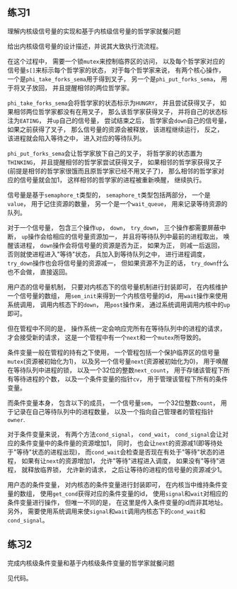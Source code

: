 
## 练习1

理解内核级信号量的实现和基于内核级信号量的哲学家就餐问题

给出内核级信号量的设计描述，并说其大致执行流流程。

在这个过程中， 需要一个锁`mutex`来控制临界区的访问， 以及每个哲学家对应的信号量`s[]`来标示每个哲学家的状态， 对于每个哲学家来说， 有两个核心操作， 一个是`phi_take_forks_sema`用于得到叉子， 另一个是`phi_put_forks_sema`， 用于将叉子放回， 并且提醒相邻的两位哲学家。

`phi_take_forks_sema`会将哲学家的状态标示为`HUNGRY`， 并且尝试获得叉子， 如果相邻两位哲学家都没有在用叉子， 那么该哲学家获得叉子， 并将自己的状态标注为`EATING`， 并`up`自己的信号量， 尝试结束之后， 哲学家会`down`自己的信号量， 如果之前获得了叉子， 那么信号量的资源会被释放， 该进程继续运行， 反之， 该进程就会陷入等待之中， 进入对应的等待队列。

`phi_put_forks_sema`会让哲学家放下自己的叉子， 将哲学家的状态置为`THINKING`， 并且提醒相邻的哲学家尝试获得叉子， 如果相邻的哲学家获得叉子(前提是相邻的哲学家很饿而且原哲学家已经不用叉子了)， 那么相邻的哲学家对应的信号量就会加1， 这样相邻的哲学家的进程被重新唤醒， 继续执行。

信号量是基于`semaphore_t`类型的， `semaphore_t`类型包括两部分， 一个是`value`， 用于记住资源的数量， 另一个是一个`wait_queue`， 用来记录等待资源的队列。

对于一个信号量， 包含三个操作`up`， `down`， `try_down`， 三个操作都需要屏蔽中断， `up`操作会给相应的信号量资源加一， 并且将等待队列中最前的进程取出， 唤醒该进程， `down`操作会将信号量的资源是否为正， 如果为正， 则减一后返回， 否则就使进程进入"等待"状态， 兵加入到等待队列之中， 进行进程调度， `try_down`操作也会将信号量的资源减一， 但如果资源不为正的话， `try_down`什么也不会做， 直接返回。  

用户态的信号量机制， 只要对内核态下的信号量机制进行封装即可， 在内核维护一个信号量的数组， 用`sem_init`来得到一个内核信号量的id， 用`wait`操作来使用系统调用， 调用内核态下的`down`， 用`post`操作来， 通过系统调用调用内核中的`up`即可。

但在管程中不同的是， 操作系统一定会响应完所有在等待队列中的进程的请求， 才会接受新的请求， 这是一个管程中有一个`next`和一个`mutex`所导致的。  

条件变量一般在管程的持有之下使用， 一个管程包括一个保护临界区的信号量`mutex`(资源被初始化为1)， 以及另一个信号量`next`(资源被初始化为0)， 用于唤醒在等待队列中进程的锁， 以及一个32位的整数`next_count`， 用于存储该管程下所有等待进程的个数， 以及一个条件变量的指针`cv`， 用于管理该管程下所有的条件变量。

而条件变量本身， 包含以下的成员， 一个信号量`sem`， 一个32位整数`count`， 用于记录在自己等待队列中的进程数量， 以及一个指向自己管理者的管程指针`owner`.

对于条件变量来说， 有两个方法`cond_signal`， `cond_wait`， `cond_signal`会让对应的条件变量中的条件量的资源增加1， 同时， 也会让`next`的资源减1(即等待处于"等待"状态的进程出现)， 而`cond_wait`会检查是否现在有处于"等待"状态的进程， 如果有让`next`的资源增加1， 允许"等待"进程进入调度， 如果没有"等待"进程， 就释放临界锁， 允许新的请求， 之后让等待的进程的信号量的资源减少1。

用户态的条件变量， 对内核态的条件变量进行封装即可， 在内核当中维持条件变量的数组， 使用`get_cond`获得对应的条件变量的id， 使用`signal`和`wait`对相应的条件变量进行操作， 但唯一不同的是， 在这里是传入条件变量的id而非其地址。 另外， 需要使用系统调用来使`signal`和`wait`调用内核态下的`cond_wait`和`cond_signal`。

## 练习2

完成内核级条件变量和基于内核级条件变量的哲学家就餐问题

见代码。
